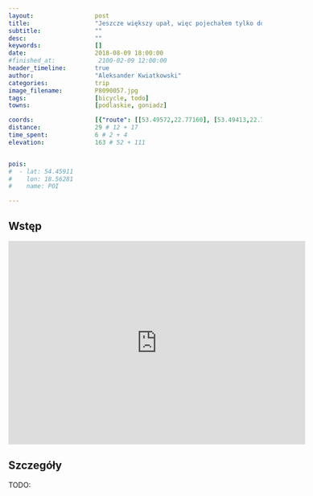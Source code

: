 ```yaml
---
layout:                 post
title:                  "Jeszcze większy upał, więc pojechałem tylko do Osowca"
subtitle:               ""
desc:                   ""
keywords:               []
date:                   2018-08-09 18:00:00
#finished_at:            2100-02-09 12:00:00
header_timeline:        true
author:                 "Aleksander Kwiatkowski"
categories:             trip
image_filename:         P8090057.jpg
tags:                   [bicycle, todo]
towns:                  [podlaskie, goniadz]

coords:                 [{"route": [[53.49572,22.77160], [53.49413,22.76362], [53.48816,22.75839], [53.48418,22.71745], [53.47452,22.67264], [53.46650,22.66818], [53.48627,22.64578]], "type": "bicycle"}]
distance:               29 # 12 + 17
time_spent:             6 # 2 + 4
elevation:              163 # 52 + 111


pois:
#  - lat: 54.45911
#    lon: 18.56281
#    name: POI

---
```



## Wstęp

<iframe height='405' width='590' frameborder='0' allowtransparency='true' scrolling='no' src='https://www.strava.com/activities/1758477822/embed/5617e407fd9ac51f98ccc9c2376f4823cbcbdb84'></iframe>

## Szczegóły

TODO:
